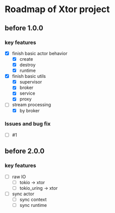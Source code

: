 # Roadmap of Xtor project

## before 1.0.0
### key features
- [x] finish basic actor behavior
  - [x] create
  - [x] destroy
  - [x] runtime
- [x] finish basic utils
  - [x] supervisor
  - [x] broker
  - [x] service
  - [x] proxy
- [ ] stream processing
  - [x] by broker

### Issues and bug fix
- [ ] #1

## before 2.0.0
### key features
- [ ] raw IO
  - [ ] tokio -> xtor
  - [ ] tokio_uring -> xtor
- [ ] sync actor
  - [ ] sync context
  - [ ] sync runtime
